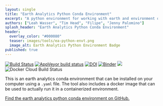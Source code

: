 ```yaml
---
layout: single
title: "Earth Analytics Python Conda Environment"
excerpt: "A python environment for working with earth and environment data."
authors: ["Leah Wasser", "Tim Head", "Filipe", "Jenny Palomino"]
splash_header: "Earth Analytics Python Conda Environment"
header:
  overlay_color: "#000080"
  teaser: images/tools/ea-python-envt.png
  image_alt: Earth Analytics Python Environment Badge
published: true
---
```


[![Build Status](https://travis-ci.com/earthlab/earth-analytics-python-env.svg?branch=master)](https://travis-ci.com/earthlab/earth-analytics-python-env)
[![AppVeyor build status](https://ci.appveyor.com/api/projects/status/38a49nccgpl1metv?svg=true)](https://ci.appveyor.com/project/mbjoseph/earth-analytics-python-env)
[![DOI](https://zenodo.org/badge/132847711.svg)](https://zenodo.org/badge/latestdoi/132847711)
[![Binder](https://mybinder.org/badge.svg)](https://mybinder.org/v2/gh/earthlab/earth-analytics-binder/master)
[![](https://images.microbadger.com/badges/image/earthlab/earth-analytics-python-env.svg)](https://microbadger.com/images/earthlab/earth-analytics-python-env "EA-Environment Docker Stats")
![Docker Cloud Build Status](https://img.shields.io/docker/cloud/build/earthlab/earth-analytics-python-env?style=plastic)

This is an earth analytics conda environment that can be installed on your
computer using a `.yaml` file. The tool also includes a docker image that can be
used to actually run it in a containerized environment.

[Find the earth analytics python conda environment on GitHub.](https://github.com/earthlab/earth-analytics-python-env)

